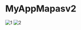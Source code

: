 # MyAppMapasv2
![1](https://github.com/William-Vera/MyAppMapasv2/assets/108200901/fbae51bb-e211-4368-90e8-c5e29b939c00)
![2](https://github.com/William-Vera/MyAppMapasv2/assets/108200901/b9b32aef-9bf3-4ab3-af07-a6517cee1b01)

